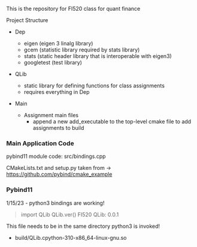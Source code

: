 This is the repository for FI520 class for quant finance

Project Structure
- Dep
  - eigen (eigen 3 linalg library)
  - gcem (statistic library required by stats library)
  - stats (static header library that is interoperable with eigen3)
  - googletest (test library)

- QLib
  - static library for defining functions for class assignments
  - requires everything in Dep

- Main
  - Assignment main files
    - append a new add_executable to the top-level cmake file to add assignments to build

### Main Application Code
pybind11 module code:
src/bindings.cpp

CMakeLists.txt and setup.py taken from -> https://github.com/pybind/cmake_example



### Pybind11
1/15/23 - python3 bindings are working!

>import QLib
>QLib.ver()
FI520 QLib:     0.0.1

This file needs to be in the same directory python3 is invoked!
- build/QLib.cpython-310-x86_64-linux-gnu.so